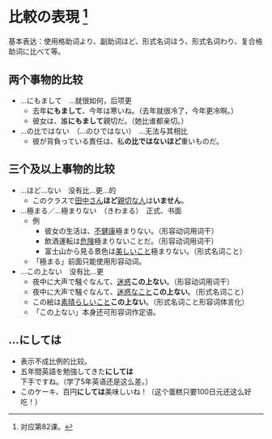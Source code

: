# 比較の表現 [^title]

基本表达：使用格助词より、副助词ほど、形式名词ほう、形式名词わり、复合格助词に比べて等。

## 两个事物的比较
- ...にもまして　...就很如何，后项更
  - 去年**にもまして**、今年は寒いね。（去年就很冷了，今年更冷啊。）
  - 彼女は、誰**にもまして**親切だ。（她比谁都亲切。）
- ...の比ではない　（...のひではない）　...无法与其相比
  - 彼が背負っている責任は、私**の比ではないほど**重いものだ。

## 三个及以上事物的比较
- ...ほど...ない　没有比...更...的
  - このクラスで<u>田中さん</u>**ほど**<u>親切な人</u>は**いません**。
- ...極まる／...極まりない　（きわまる）　正式、书面
  - 例
    - 彼女の生活は、<u>不健康</u>極まりない。（形容动词用词干）
    - 飲酒運転は<u>危険</u>極まりないことだ。（形容动词用词干）
    - 富士山から見る景色は<u>美しいこと</u>極まりない。（形式名词こと）
  - 「極まる」前面只能使用形容动词。
- ...この上ない　没有比...更
  - 夜中に大声で騒ぐなんて、<u>迷惑</u>**この上ない**。（形容动词用词干）
  - 夜中に大声で騒ぐなんて、<u>迷惑なこと</u>**この上ない**。（形式名词こと）
  - この絵は<u>素晴らしいこと</u>**この上ない**。（形式名词こと形容词体言化）
  - 「この上ない」本身还可形容词作定语。

## ...にしては
- 表示不成比例的比较。
- 五年間英語を勉強してきた**にしては**下手ですね。（学了5年英语还是这么差。）
- このケーキ、百円**にしては**美味しいね！（这个蛋糕只要100日元还这么好吃！）


[^title]: 对应第82课。

